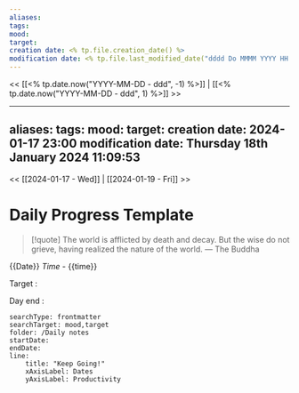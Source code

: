 ```yaml
---
aliases: 
tags: 
mood: 
target: 
creation date: <% tp.file.creation_date() %>
modification date: <% tp.file.last_modified_date("dddd Do MMMM YYYY HH:mm:ss") %>
---
```


<< [[<% tp.date.now("YYYY-MM-DD - ddd", -1) %>]] | [[<% tp.date.now("YYYY-MM-DD - ddd", 1) %>]] >>

---
aliases: 
tags: 
mood: 
target: 
creation date: 2024-01-17 23:00
modification date: Thursday 18th January 2024 11:09:53
---

<< [[2024-01-17 - Wed]] | [[2024-01-19 - Fri]] >>

# Daily Progress Template

> [!quote] The world is afflicted by death and decay. But the wise do not grieve, having realized the nature of the world.
> — The Buddha


{{Date}}
*Time* - {{time}}


Target : 

Day end : 


```tracker
searchType: frontmatter 
searchTarget: mood,target
folder: /Daily notes 
startDate:
endDate:
line:
    title: "Keep Going!"
    xAxisLabel: Dates
    yAxisLabel: Productivity 
```